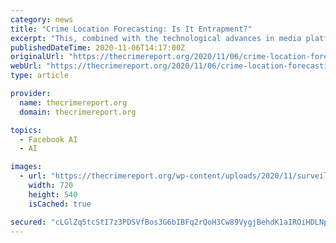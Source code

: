 ```yaml
---
category: news
title: "Crime Location Forecasting: Is It Entrapment?"
excerpt: "This, combined with the technological advances in media platforms like Facebook and Twitter which use Artificial Intelligence ... Zaia is also a Junior Research Analyst for the Canada Centre ..."
publishedDateTime: 2020-11-06T14:17:00Z
originalUrl: "https://thecrimereport.org/2020/11/06/crime-location-forecasting-is-it-entrapment/"
webUrl: "https://thecrimereport.org/2020/11/06/crime-location-forecasting-is-it-entrapment/"
type: article

provider:
  name: thecrimereport.org
  domain: thecrimereport.org

topics:
  - Facebook AI
  - AI

images:
  - url: "https://thecrimereport.org/wp-content/uploads/2020/11/surveillance-by-gulgulas-e1604672112758.jpg"
    width: 720
    height: 540
    isCached: true

secured: "cLGlZq5tcStI7z3PDSVfBos3G6bIBFq2rQoH3Cw89VygjBehdK1aIROiHDLNpdDIzd3NU+e0iwoF9VkzzLYATFvvPbmZbsZnI3PbvWfKAVzNN0BDFci2ETx1zxWk8D6P0vx8f4gsoihr8PVdvzsAw6nKT7CaW6ngUQhLfkd9dudPiNI80vBUGJfr9wQbkllA5PqOlYF5fi4svhiMlEDgq17UXcHIuTgz9iJAtYA8+1DLQiAK2/2J0VV4QFQzCLgub0ZqHzw0qGg3P7jT2g6DA42GPwAYcDTC+h4BIQEo/aE8SXZOgHj6REskVBTwBqadq9OQ/64GTAYHASPZkdBEO0QTA0ygr8WlaSPY8+FRZIU=;GkNgUHOGEAoOCjf3B5JwDw=="
---
```



